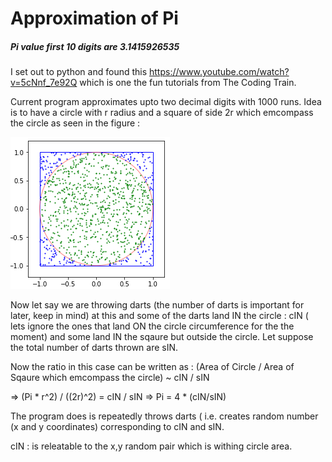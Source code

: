 # Approximation of Pi
##### Pi value first 10 digits are 3.1415926535

I set out to python and found this https://www.youtube.com/watch?v=5cNnf_7e92Q which is one the fun tutorials from The Coding Train.

Current program approximates upto two decimal digits with 1000 runs.
Idea is to have a circle with r radius and  a square of side 2r which emcompass the circle as seen in the figure :

![alt text](https://github.com/Divjyot/Fun-Projects--Python/blob/master/Coding%20Train/SquareCircle.png) 

Now let say we are throwing darts (the number of darts is important for later, keep in mind) at this and some of the darts land IN the circle : cIN ( lets ignore the ones that land ON the circle circumference for the the moment) and some land IN the sqaure but outside the circle. Let suppose the total number of darts thrown are sIN.

Now the ratio in this case can be written as  :  (Area of Circle / Area of Sqaure which emcompass the circle) ~   cIN / sIN

=> (Pi * r^2) / ((2r)^2)  = cIN / sIN
=> Pi = 4 * (cIN/sIN)

The program does is repeatedly throws darts ( i.e. creates random number (x and y coordinates) corresponding to cIN and sIN.

cIN : is releatable to the x,y random pair which is withing circle area. 
